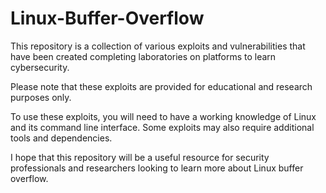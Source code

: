 # Linux-Buffer-Overflow

This repository is a collection of various exploits and vulnerabilities that have been created completing laboratories on platforms to learn cybersecurity.

Please note that these exploits are provided for educational and research purposes only.

To use these exploits, you will need to have a working knowledge of Linux and its command line interface. Some exploits may also require additional tools and dependencies.

I hope that this repository will be a useful resource for security professionals and researchers looking to learn more about Linux buffer overflow.
